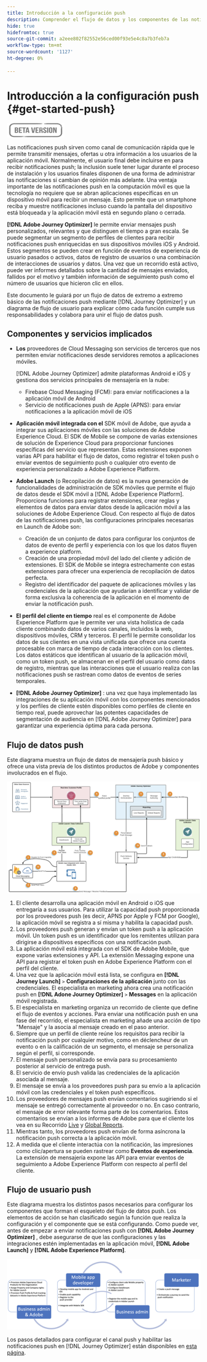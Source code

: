 ```yaml
---
title: Introducción a la configuración push
description: Comprender el flujo de datos y los componentes de las notificaciones push
hide: true
hidefromtoc: true
source-git-commit: a2eee802f82552e56ced00f93e5e4c8a7b3feb7a
workflow-type: tm+mt
source-wordcount: '1127'
ht-degree: 0%

---
```


# Introducción a la configuración push {#get-started-push}

![](assets/do-not-localize/badge.png)

Las notificaciones push sirven como canal de comunicación rápida que le permite transmitir mensajes, ofertas u otra información a los usuarios de la aplicación móvil. Normalmente, el usuario final debe incluirse en para recibir notificaciones push; la inclusión suele tener lugar durante el proceso de instalación y los usuarios finales disponen de una forma de administrar las notificaciones si cambian de opinión más adelante. Una ventaja importante de las notificaciones push en la computación móvil es que la tecnología no requiere que se abran aplicaciones específicas en un dispositivo móvil para recibir un mensaje. Esto permite que un smartphone reciba y muestre notificaciones incluso cuando la pantalla del dispositivo está bloqueada y la aplicación móvil está en segundo plano o cerrada.

**[!DNL Adobe Journey Optimizer]**  le permite enviar mensajes push personalizados, relevantes y que distinguen el tiempo a gran escala. Se puede segmentar un segmento de perfiles de clientes para recibir notificaciones push enriquecidas en sus dispositivos móviles iOS y Android. Estos segmentos se pueden crear en función de eventos de experiencia de usuario pasados o activos, datos de registro de usuarios o una combinación de interacciones de usuarios y datos. Una vez que un recorrido está activo, puede ver informes detallados sobre la cantidad de mensajes enviados, fallidos por el motivo y también información de seguimiento push como el número de usuarios que hicieron clic en ellos.

Este documento le guiará por un flujo de datos de extremo a extremo básico de las notificaciones push mediante [!DNL Journey Optimizer] y un diagrama de flujo de usuario para explicar cómo cada función cumple sus responsabilidades y colabora para unir el flujo de datos push.


## Componentes y servicios implicados

* **Los** proveedores de Cloud Messaging son servicios de terceros que nos permiten enviar notificaciones desde servidores remotos a aplicaciones móviles.

   [!DNL Adobe Journey Optimizer]  admite plataformas Android e iOS y gestiona dos servicios principales de mensajería en la nube:
   * Firebase Cloud Messaging (FCM): para enviar notificaciones a la aplicación móvil de Android
   * Servicio de notificaciones push de Apple (APNS): para enviar notificaciones a la aplicación móvil de iOS

* **Aplicación móvil integrada con el** SDK móvil de Adobe, que ayuda a integrar sus aplicaciones móviles con las soluciones de Adobe Experience Cloud. El SDK de Mobile se compone de varias extensiones de solución de Experience Cloud para proporcionar funciones específicas del servicio que representan. Estas extensiones exponen varias API para habilitar el flujo de datos, como registrar el token push o enviar eventos de seguimiento push o cualquier otro evento de experiencia personalizado a Adobe Experience Platform.

* **Adobe Launch**  (o Recopilación de datos) es la nueva generación de funcionalidades de administración de SDK móviles que permite el flujo de datos desde el SDK móvil a  [!DNL Adobe Experience Platform]. Proporciona funciones para registrar extensiones, crear reglas y elementos de datos para enviar datos desde la aplicación móvil a las soluciones de Adobe Experience Cloud. Con respecto al flujo de datos de las notificaciones push, las configuraciones principales necesarias en Launch de Adobe son:

   * Creación de un conjunto de datos para configurar los conjuntos de datos de evento de perfil y experiencia con los que los datos fluyen a experience platform.
   * Creación de una propiedad móvil del lado del cliente y adición de extensiones. El SDK de Mobile se integra estrechamente con estas extensiones para ofrecer una experiencia de recopilación de datos perfecta.
   * Registro del identificador del paquete de aplicaciones móviles y las credenciales de la aplicación que ayudarían a identificar y validar de forma exclusiva la coherencia de la aplicación en el momento de enviar la notificación push.

* **El perfil del cliente en tiempo** real es el componente de Adobe Experience Platform que le permite ver una vista holística de cada cliente combinando datos de varios canales, incluidos la web, dispositivos móviles, CRM y terceros. El perfil le permite consolidar los datos de sus clientes en una vista unificada que ofrece una cuenta procesable con marca de tiempo de cada interacción con los clientes. Los datos estáticos que identifican al usuario de la aplicación móvil, como un token push, se almacenan en el perfil del usuario como datos de registro, mientras que las interacciones que el usuario realiza con las notificaciones push se rastrean como datos de eventos de series temporales.

* **[!DNL Adobe Journey Optimizer]** : una vez que haya implementado las integraciones de su aplicación móvil con los componentes mencionados y los perfiles de cliente estén disponibles como perfiles de cliente en tiempo real, puede aprovechar las potentes capacidades de segmentación de audiencia en  [!DNL Adobe Journey Optimizer]  para garantizar una experiencia óptima para cada persona.


## Flujo de datos push

Este diagrama muestra un flujo de datos de mensajería push básico y ofrece una vista previa de los distintos productos de Adobe y componentes involucrados en el flujo.

![](assets/push-flow.png)


1. El cliente desarrolla una aplicación móvil en Android o iOS que entregaría a sus usuarios. Para utilizar la capacidad push proporcionada por los proveedores push (es decir, APNS por Apple y FCM por Google), la aplicación móvil se registra a sí misma y habilita la capacidad push.
1. Los proveedores push generan y envían un token push a la aplicación móvil. Un token push es un identificador que los remitentes utilizan para dirigirse a dispositivos específicos con una notificación push.
1. La aplicación móvil está integrada con el SDK de Adobe Mobile, que expone varias extensiones y API. La extensión Messaging expone una API para registrar el token push en Adobe Experience Platform con el perfil del cliente.
1. Una vez que la aplicación móvil está lista, se configura en **[!DNL Journey Launch]** `>` **Configuraciones de la aplicación** junto con las credenciales.
El especialista en marketing ahora crea una notificación push en **[!DNL Adone Journey Optimizer]** `>` **Messages** en la aplicación móvil registrada.
1. El especialista en marketing organiza un recorrido de cliente que define el flujo de eventos y acciones. Para enviar una notificación push en una fase del recorrido, el especialista en marketing añade una acción de tipo &quot;Mensaje&quot; y la asocia al mensaje creado en el paso anterior.
1. Siempre que un perfil de cliente reúne los requisitos para recibir la notificación push por cualquier motivo, como en déclencheur de un evento o en la calificación de un segmento, el mensaje se personaliza según el perfil, si corresponde.
1. El mensaje push personalizado se envía para su procesamiento posterior al servicio de entrega push.
1. El servicio de envío push valida las credenciales de la aplicación asociada al mensaje.
1. El mensaje se envía a los proveedores push para su envío a la aplicación móvil con las credenciales y el token push específicos.
1. Los proveedores de mensajes push envían comentarios sugiriendo si el mensaje se entregó correctamente al proveedor o no. En caso contrario, el mensaje de error relevante forma parte de los comentarios. Estos comentarios se envían a los informes de Adobe para que el cliente los vea en su Recorrido [Live](reports/live-report.md) y [Global Reports](reports/global-report.md).
1. Mientras tanto, los proveedores push envían de forma asíncrona la notificación push correcta a la aplicación móvil.
1. A medida que el cliente interactúa con la notificación, las impresiones como clic/apertura se pueden rastrear como **Eventos de experiencia**. La extensión de mensajería expone las API para enviar eventos de seguimiento a Adobe Experience Platform con respecto al perfil del cliente.

## Flujo de usuario push

Este diagrama muestra los distintos pasos necesarios para configurar los componentes que forman el esqueleto del flujo de datos push. Los elementos de acción se han clasificado según la función que realiza la configuración y el componente que se está configurando. Como puede ver, antes de empezar a enviar notificaciones push con **[!DNL Adobe Journey Optimizer]** , debe asegurarse de que las configuraciones y las integraciones estén implementadas en la aplicación móvil, **[!DNL Adobe Launch]** y **[!DNL Adobe Experience Platform]**.

![](assets/user-flow.png)

Los pasos detallados para configurar el canal push y habilitar las notificaciones push en [!DNL Journey Optimizer] están disponibles en [esta página](push-configuration.md).